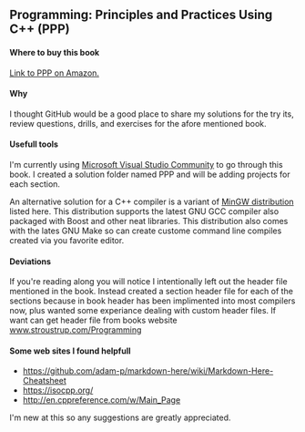 ## Programming: Principles and Practices Using C++ (PPP)
#### Where to buy this book
[Link to PPP on Amazon.](https://www.amazon.com/Programming-Principles-Practice-Using-2nd/dp/0321992784/ref=sr_1_1?s=books&ie=UTF8&qid=1444058171&sr=1-1&keywords=Programming%3A+Principles+and+Practice+Using+C%2B%2B)

#### Why
I thought GitHub would be a good place to share my solutions for the try its, review questions, drills, and exercises for the afore mentioned book.

#### Usefull tools
I'm currently using [Microsoft Visual Studio Community](https://www.visualstudio.com/en-us/products/visual-studio-community-vs.aspx) to go through this book.
I created a solution folder named PPP and will be adding projects for each section.

An alternative solution for a C++ compiler is a variant of [MinGW distribution](https://nuwen.net/mingw.html) listed here.
This distribution supports the latest GNU GCC compiler also packaged with Boost and other neat libraries.
This distribution also comes with the lates GNU Make so can create custome command line compiles created via you favorite editor.

#### Deviations
If you're reading along you will notice I intentionally left out the header file mentioned in the book.  Instead created a section header file for each of the sections 
because in book header has been implimented into most compilers now, plus wanted some experiance dealing with custom header files.
If want can get header file from books website www.stroustrup.com/Programming

#### Some web sites I found helpfull
- https://github.com/adam-p/markdown-here/wiki/Markdown-Here-Cheatsheet 
- https://isocpp.org/
- http://en.cppreference.com/w/Main_Page



I'm new at this so any suggestions are greatly appreciated.
